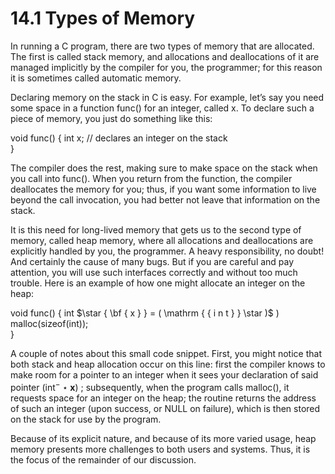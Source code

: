 # 14.1 Types of Memory  

In running a C program, there are two types of memory that are allocated. The first is called stack memory, and allocations and deallocations of it are managed implicitly by the compiler for you, the programmer; for this reason it is sometimes called automatic memory.  

Declaring memory on the stack in C is easy. For example, let’s say you need some space in a function func() for an integer, called x. To declare such a piece of memory, you just do something like this:  

void func() { int x; // declares an integer on the stack   
}  

The compiler does the rest, making sure to make space on the stack when you call into func(). When you return from the function, the compiler deallocates the memory for you; thus, if you want some information to live beyond the call invocation, you had better not leave that information on the stack.  

It is this need for long-lived memory that gets us to the second type of memory, called heap memory, where all allocations and deallocations are explicitly handled by you, the programmer. A heavy responsibility, no doubt! And certainly the cause of many bugs. But if you are careful and pay attention, you will use such interfaces correctly and without too much trouble. Here is an example of how one might allocate an integer on the heap:  

void func() { int $\star { \bf { x } } = ( \mathrm { { i n t } } \star )$ ) malloc(sizeof(int));   
}  

A couple of notes about this small code snippet. First, you might notice that both stack and heap allocation occur on this line: first the compiler knows to make room for a pointer to an integer when it sees your declaration of said pointer $( \mathrm { i n t } ^ { - } \star \mathbf { x } )$ ; subsequently, when the program calls malloc(), it requests space for an integer on the heap; the routine returns the address of such an integer (upon success, or NULL on failure), which is then stored on the stack for use by the program.  

Because of its explicit nature, and because of its more varied usage, heap memory presents more challenges to both users and systems. Thus, it is the focus of the remainder of our discussion.  

